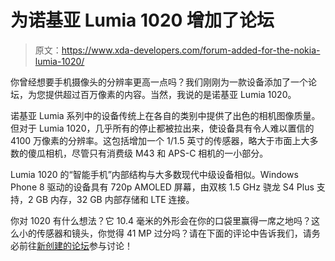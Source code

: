 # 为诺基亚 Lumia 1020 增加了论坛

> 原文：<https://www.xda-developers.com/forum-added-for-the-nokia-lumia-1020/>

你曾经想要手机摄像头的分辨率更高一点吗？我们刚刚为一款设备添加了一个论坛，为您提供超过百万像素的内容。当然，我说的是诺基亚 Lumia 1020。

诺基亚 Lumia 系列中的设备传统上在各自的类别中提供了出色的相机图像质量。但对于 Lumia 1020，几乎所有的停止都被拉出来，使设备具有令人难以置信的 4100 万像素的分辨率。这包括增加一个 1/1.5 英寸的传感器，略大于市面上大多数的傻瓜相机，尽管只有消费级 M43 和 APS-C 相机的一小部分。

Lumia 1020 的“智能手机”内部结构与大多数现代中级设备相似。Windows Phone 8 驱动的设备具有 720p AMOLED 屏幕，由双核 1.5 GHz 骁龙 S4 Plus 支持，2 GB 内存，32 GB 内部存储和 LTE 连接。

你对 1020 有什么想法？它 10.4 毫米的外形会在你的口袋里赢得一席之地吗？这么小的传感器和镜头，你觉得 41 MP 过分吗？请在下面的评论中告诉我们，请务必前往[新创建的论坛](http://forum.xda-developers.com/forumdisplay.php?f=2421)参与讨论！